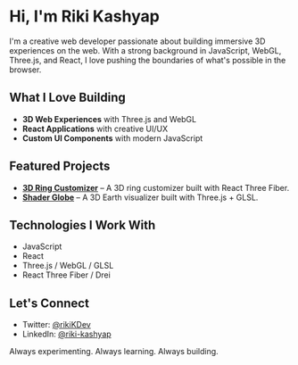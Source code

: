 # Hi, I'm Riki Kashyap

I'm a creative web developer passionate about building immersive 3D experiences on the web. With a strong background in JavaScript, WebGL, Three.js, and React, I love pushing the boundaries of what's possible in the browser.

## What I Love Building
- **3D Web Experiences** with Three.js and WebGL
- **React Applications** with creative UI/UX
- **Custom UI Components** with modern JavaScript

## Featured Projects
- [**3D Ring Customizer**](https://github.com/its-riki-dev/ring-customizer) – A 3D ring customizer built with React Three Fiber.
- [**Shader Globe**](https://github.com/its-riki-dev/shader-globe) – A 3D Earth visualizer built with Three.js + GLSL.

## Technologies I Work With
- JavaScript
- React
- Three.js / WebGL / GLSL
- React Three Fiber / Drei

## Let's Connect
- Twitter: [@rikiKDev](https://www.x.com/rikiKDev)
- LinkedIn: [@riki-kashyap](https://www.linkedin.com/in/riki-kashyap)

Always experimenting. Always learning. Always building.
